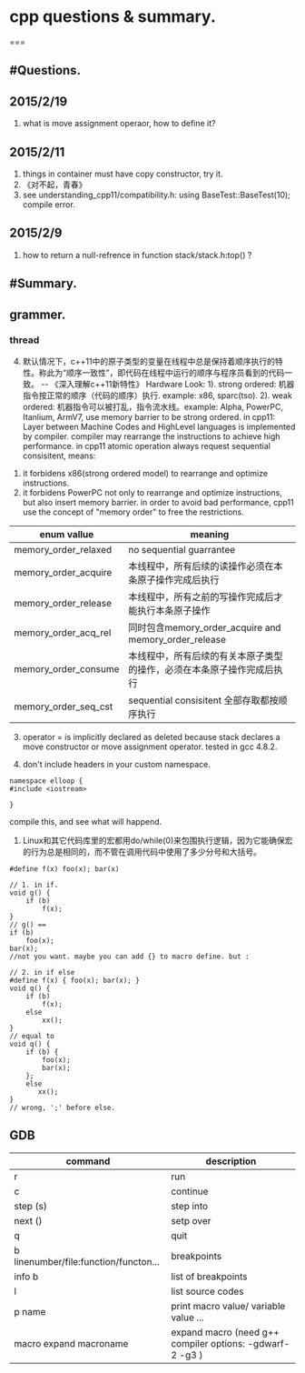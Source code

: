 # cpp questions & summary.
===

#Questions.
---
## 2015/2/19
1. what is move assignment operaor, how to define it?

##  2015/2/11
1. things in container must have copy constructor, try it.
2. 《对不起，青春》
3. see understanding_cpp11/compatibility.h: using BaseTest::BaseTest(10); compile error.

## 2015/2/9
1. how to return a null-refrence in function stack/stack.h:top() ?


#Summary.
---
## grammer.

### thread
4. 默认情况下，c++11中的原子类型的变量在线程中总是保持着顺序执行的特性。称此为“顺序一致性”，即代码在线程中运行的顺序与程序员看到的代码一致。 -- 《深入理解c++11新特性》
Hardware Look:
1). strong ordered: 机器指令按正常的顺序（代码的顺序）执行. example: x86, sparc(tso).
2). weak ordered: 机器指令可以被打乱，指令流水线。example: Alpha, PowerPC, Itanlium, ArmV7, use memory barrier to be strong ordered.
in cpp11: Layer between Machine Codes and HighLevel languages is implemented by compiler. compiler may rearrange the instructions to achieve high performance.
in cpp11 atomic operation always request sequential consisitent, means:
1) it forbidens x86(strong ordered model) to rearrange and optimize instructions.
2) it forbidens PowerPC not only to rearrange and optimize instructions, but also insert memory barrier.
in order to avoid bad performance, cpp11 use the concept of "memory order" to free the restrictions.

|enum vallue| meaning |
|------------|--------|
|memory_order_relaxed| no sequential guarrantee|
|memory_order_acquire | 本线程中，所有后续的读操作必须在本条原子操作完成后执行|
|memory_order_release | 本线程中，所有之前的写操作完成后才能执行本条原子操作|
|memory_order_acq_rel | 同时包含memory_order_acquire and memory_order_release|
|memory_order_consume | 本线程中，所有后续的有关本原子类型的操作，必须在本条原子操作完成后执行|
|memory_order_seq_cst | sequential consisitent 全部存取都按顺序执行|

3. operator = is implicitly declared as deleted because stack<int> declares a move constructor or move assignment operator. tested in gcc 4.8.2.

2. don't include headers in your custom namespace.
```
namespace elloop {
#include <iostream>

}
```
compile this, and see what will happend.

1. Linux和其它代码库里的宏都用do/while(0)来包围执行逻辑，因为它能确保宏的行为总是相同的，而不管在调用代码中使用了多少分号和大括号。
```
#define f(x) foo(x); bar(x)

// 1. in if.
void g() {
    if (b) 
        f(x);
}
// g() == 
if (b)
    foo(x);
bar(x);
//not you want. maybe you can add {} to macro define. but :

// 2. in if else
#define f(x) { foo(x); bar(x); }
void q() {
    if (b) 
        f(x);
    else
        xx();
}
// equal to
void q() {
    if (b) {
        foo(x);
        bar(x);
    };
    else
       xx();
}
// wrong, ';' before else.
```
## GDB
|command|description|
|-------|-----------|
|r|run|
|c|continue|
|step (s) | step into|
|next () | setp over|
|q| quit|
|b linenumber/file:function/functon...| breakpoints|
|info b| list of breakpoints|
|l | list source codes|
|p name | print macro value/ variable value ... |
| macro expand macroname | expand macro (need g++ compiler options: -gdwarf-2 -g3 ) |

